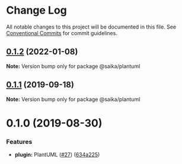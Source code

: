 # Change Log

All notable changes to this project will be documented in this file.
See [Conventional Commits](https://conventionalcommits.org) for commit guidelines.

## [0.1.2](https://github.com/2nthony/saika/compare/@saika/plantuml@0.1.1...@saika/plantuml@0.1.2) (2022-01-08)

**Note:** Version bump only for package @saika/plantuml

## [0.1.1](https://github.com/2nthony/saika/compare/@saika/plantuml@0.1.0...@saika/plantuml@0.1.1) (2019-09-18)

**Note:** Version bump only for package @saika/plantuml

# 0.1.0 (2019-08-30)

### Features

- **plugin:** PlantUML ([#27](https://github.com/2nthony/saika/issues/27)) ([634a225](https://github.com/2nthony/saika/commit/634a225))
